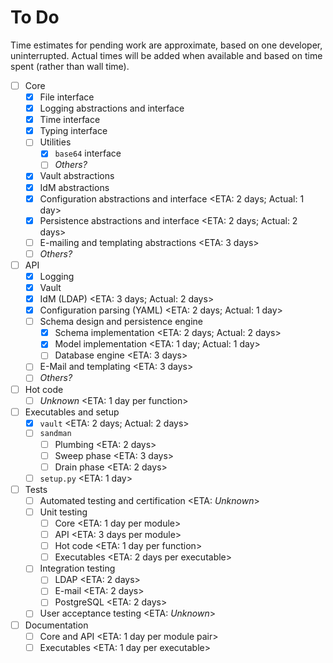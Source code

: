 # To Do

Time estimates for pending work are approximate, based on one developer,
uninterrupted. Actual times will be added when available and based on
time spent (rather than wall time).

* [ ] Core
  * [x] File interface
  * [x] Logging abstractions and interface
  * [x] Time interface
  * [x] Typing interface
  * [ ] Utilities
    * [x] `base64` interface
    * [ ] *Others?*
  * [x] Vault abstractions
  * [x] IdM abstractions
  * [x] Configuration abstractions and interface      <ETA: 2 days; Actual: 1 day>
  * [x] Persistence abstractions and interface        <ETA: 2 days; Actual: 2 days>
  * [ ] E-mailing and templating abstractions         <ETA: 3 days>
  * [ ] *Others?*
* [ ] API
  * [x] Logging
  * [x] Vault
  * [x] IdM (LDAP)                                    <ETA: 3 days; Actual: 2 days>
  * [x] Configuration parsing (YAML)                  <ETA: 2 days; Actual: 1 day>
  * [ ] Schema design and persistence engine
    * [x] Schema implementation                       <ETA: 2 days; Actual: 2 days>
    * [x] Model implementation                        <ETA: 1 day; Actual: 1 day>
    * [ ] Database engine                             <ETA: 3 days>
  * [ ] E-Mail and templating                         <ETA: 3 days>
  * [ ] *Others?*
* [ ] Hot code
  * [ ] *Unknown*                                     <ETA: 1 day per function>
* [ ] Executables and setup
  * [x] `vault`                                       <ETA: 2 days; Actual: 2 days>
  * [ ] `sandman`
    * [ ] Plumbing                                    <ETA: 2 days>
    * [ ] Sweep phase                                 <ETA: 3 days>
    * [ ] Drain phase                                 <ETA: 2 days>
  * [ ] `setup.py`                                    <ETA: 1 day>
* [ ] Tests
  * [ ] Automated testing and certification           <ETA: *Unknown*>
  * [ ] Unit testing
    * [ ] Core                                        <ETA: 1 day per module>
    * [ ] API                                         <ETA: 3 days per module>
    * [ ] Hot code                                    <ETA: 1 day per function>
    * [ ] Executables                                 <ETA: 2 days per executable>
  * [ ] Integration testing
    * [ ] LDAP                                        <ETA: 2 days>
    * [ ] E-mail                                      <ETA: 2 days>
    * [ ] PostgreSQL                                  <ETA: 2 days>
  * [ ] User acceptance testing                       <ETA: *Unknown*>
* [ ] Documentation
  * [ ] Core and API                                  <ETA: 1 day per module pair>
  * [ ] Executables                                   <ETA: 1 day per executable>

